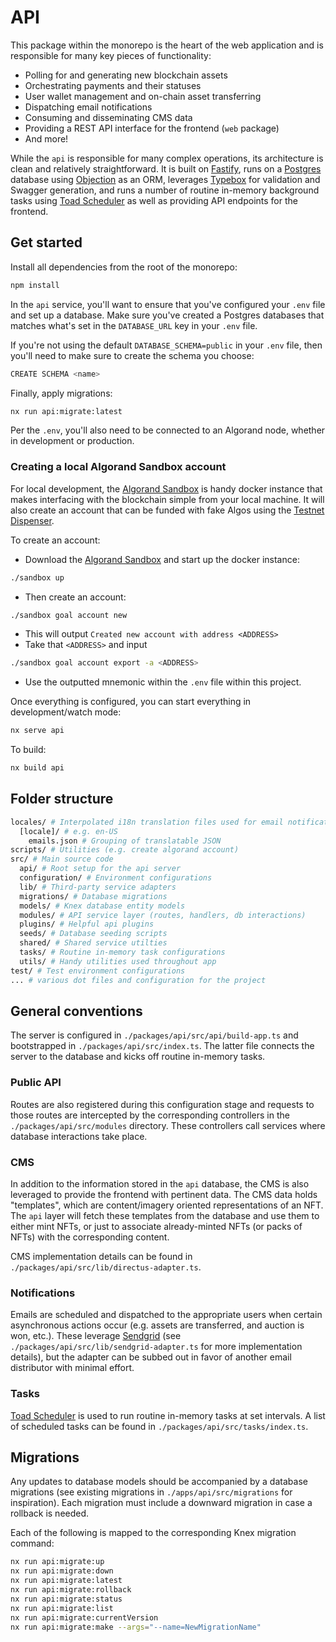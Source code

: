 # API

This package within the monorepo is the heart of the web application and is responsible for many key pieces of functionality:

- Polling for and generating new blockchain assets
- Orchestrating payments and their statuses
- User wallet management and on-chain asset transferring
- Dispatching email notifications
- Consuming and disseminating CMS data
- Providing a REST API interface for the frontend (`web` package)
- And more!

While the `api` is responsible for many complex operations, its architecture is clean and relatively straightforward. It is built on [Fastify](https://www.fastify.io/), runs on a [Postgres](https://www.postgresql.org/) database using [Objection](https://vincit.github.io/objection.js) as an ORM, leverages [Typebox](https://github.com/sinclairzx81/typebox) for validation and Swagger generation, and runs a number of routine in-memory background tasks using [Toad Scheduler](https://github.com/kibertoad/toad-scheduler) as well as providing API endpoints for the frontend.

## Get started

Install all dependencies from the root of the monorepo:

```bash
npm install
```

In the `api` service, you'll want to ensure that you've configured your `.env` file and set up a database. Make sure you've created a Postgres databases that matches what's set in the `DATABASE_URL` key in your `.env` file.

If you're not using the default `DATABASE_SCHEMA=public` in your `.env` file, then you'll need to make sure to create the schema you choose:

```bash
CREATE SCHEMA <name>
```

Finally, apply migrations:

```bash
nx run api:migrate:latest
```

Per the `.env`, you'll also need to be connected to an Algorand node, whether in development or production.

### Creating a local Algorand Sandbox account

For local development, the [Algorand Sandbox](https://github.com/algorand/sandbox) is handy docker instance that makes interfacing with the blockchain simple from your local machine. It will also create an account that can be funded with fake Algos using the [Testnet Dispenser](https://dispenser.testnet.aws.algodev.network/).

To create an account:

- Download the [Algorand Sandbox](https://github.com/algorand/sandbox) and start up the docker instance:

```bash
./sandbox up
```

- Then create an account:

```bash
./sandbox goal account new
```

- This will output `Created new account with address <ADDRESS>`
- Take that `<ADDRESS>` and input

```bash
./sandbox goal account export -a <ADDRESS>
```

- Use the outputted mnemonic within the `.env` file within this project.

Once everything is configured, you can start everything in development/watch mode:

```bash
nx serve api
```

To build:

```bash
nx build api
```

## Folder structure

```bash
locales/ # Interpolated i18n translation files used for email notifications
  [locale]/ # e.g. en-US
    emails.json # Grouping of translatable JSON
scripts/ # Utilities (e.g. create algorand account)
src/ # Main source code
  api/ # Root setup for the api server
  configuration/ # Environment configurations
  lib/ # Third-party service adapters
  migrations/ # Database migrations
  models/ # Knex database entity models
  modules/ # API service layer (routes, handlers, db interactions)
  plugins/ # Helpful api plugins
  seeds/ # Database seeding scripts
  shared/ # Shared service utilties
  tasks/ # Routine in-memory task configurations
  utils/ # Handy utilities used throughout app
test/ # Test environment configurations
... # various dot files and configuration for the project
```

## General conventions

The server is configured in `./packages/api/src/api/build-app.ts` and bootstrapped in `./packages/api/src/index.ts`. The latter file connects the server to the database and kicks off routine in-memory tasks.

### Public API

Routes are also registered during this configuration stage and requests to those routes are intercepted by the corresponding controllers in the `./packages/api/src/modules` directory. These controllers call services where database interactions take place.

### CMS

In addition to the information stored in the `api` database, the CMS is also leveraged to provide the frontend with pertinent data. The CMS data holds "templates", which are content/imagery oriented representations of an NFT. The `api` layer will fetch these templates from the database and use them to either mint NFTs, or just to associate already-minted NFTs (or packs of NFTs) with the corresponding content.

CMS implementation details can be found in `./packages/api/src/lib/directus-adapter.ts`.

### Notifications

Emails are scheduled and dispatched to the appropriate users when certain asynchronous actions occur (e.g. assets are transferred, and auction is won, etc.). These leverage [Sendgrid](https://sendgrid.com/) (see `./packages/api/src/lib/sendgrid-adapter.ts` for more implementation details), but the adapter can be subbed out in favor of another email distributor with minimal effort.

### Tasks

[Toad Scheduler](https://github.com/kibertoad/toad-scheduler) is used to run routine in-memory tasks at set intervals. A list of scheduled tasks can be found in `./packages/api/src/tasks/index.ts`.

## Migrations

Any updates to database models should be accompanied by a database migrations (see existing migrations in `./apps/api/src/migrations` for inspiration). Each migration must include a downward migration in case a rollback is needed.

Each of the following is mapped to the corresponding Knex migration command:

```bash
nx run api:migrate:up
nx run api:migrate:down
nx run api:migrate:latest
nx run api:migrate:rollback
nx run api:migrate:status
nx run api:migrate:list
nx run api:migrate:currentVersion
nx run api:migrate:make --args="--name=NewMigrationName"
```
